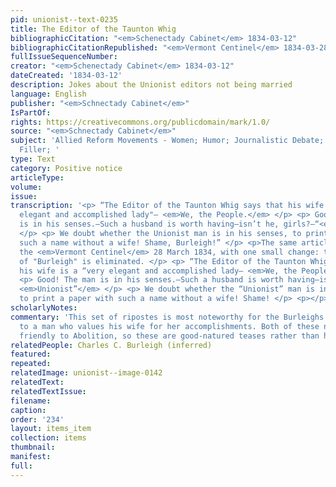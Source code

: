 ```yaml
---
pid: unionist--text-0235
title: The Editor of the Taunton Whig
bibliographicCitation: "<em>Schenectady Cabinet</em> 1834-03-12"
bibliographicCitationRepublished: "<em>Vermont Centinel</em> 1834-03-28"
fullIssueSequenceNumber: 
creator: "<em>Schenectady Cabinet</em> 1834-03-12"
dateCreated: '1834-03-12'
description: Jokes about the Unionist editors not being married
language: English
publisher: "<em>Schnectady Cabinet</em>"
IsPartOf: 
rights: https://creativecommons.org/publicdomain/mark/1.0/
source: "<em>Schnectady Cabinet</em>"
subject: 'Allied Reform Movements - Women; Humor; Journalistic Debate; Miscellaneous
  Filler; '
type: Text
category: Positive notice
articleType: 
volume: 
issue: 
transcription: '<p> “The Editor of the Taunton Whig says that his wife is a “very
  elegant and accomplished lady"— <em>We, the People.</em> </p> <p> Good! The man
  is in his senses.—Such a husband is worth having—isn’t he, girls?—“<em>Unionist”</em>
  </p> <p> We doubt whether the Unionist man is in his senses, to print a paper with
  such a name without a wife! Shame, Burleigh!” </p> <p>The same article appears in
  the <em>Vermont Centinel</em> 28 March 1834, with one small change: the proper name
  of "Burleigh" is eliminated. </p> <p> “The Editor of the Taunton Whig says that
  his wife is a “very elegant and accomplished lady— <em>We, the People.</em> </p>
  <p> Good! The man is in his senses.—Such a husband is worth having—isn’t he, girls?—“
  <em>Unionist”</em> </p> <p> We doubt whether the “Unionist” man is in his senses,
  to print a paper with such a name without a wife! Shame! </p> <p></p> '
scholarlyNotes: 
commentary: 'This set of ripostes is most noteworthy for the Burleighs'' calling attention
  to a man who values his wife for her accomplishments. Both of these newspapers were
  friendly to Abolition, so these are good-natured teases rather than hostile attacks. '
relatedPeople: Charles C. Burleigh (inferred)
featured: 
repeated: 
relatedImage: unionist--image-0142
relatedText: 
relatedTextIssue: 
filename: 
caption: 
order: '234'
layout: items_item
collection: items
thumbnail: 
manifest: 
full: 
---
```

